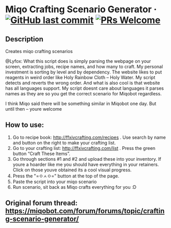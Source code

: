 # Miqo Crafting Scenario Generator &middot; [![GitHub last commit](https://img.shields.io/github/last-commit/davidc4747/responsive-gif.svg)](https://github.com/davidc4747/responsive-gif) [![PRs Welcome](https://img.shields.io/badge/PRs-welcome-brightgreen.svg)](https://github.com/davidc4747/responsive-gif/pulls)

## Description

Creates miqo crafting scenarios

@Lyfox: What this script does is simply parsing the webpage on your screen, extracting jobs, recipe names, and how many to craft. My personal investment is sorting by level and by dependency. The website likes to put reagents in weird order like Holy Rainbow Cloth – Holy Water. My script detects and reverts the wrong order.
And what is also cool is that website has all languages support. My script doesnt care about languages it parses names as they are so you get the correct scenario for Miqobot regardless.

I think Miqo said there will be something similar in Miqobot one day. But until then – youre welcome

## How to use:

1. Go to recipe book: http://ffxivcrafting.com/recipes . Use search by name and button on the right to make your crafting list.
2. Go to your crafting list: http://ffxivcrafting.com/list . Press the green button “Craft These Items”.
3. Go through sections #1 and #2 and upload these into your inventory. If youre a hoarder like me you should have everything in your retainers. Click on those youve obtained its a cool visual progress.
4. Press the "=ㅇㅅㅇ=" button at the top of the page.
5. Paste the script into your miqo scenario
6. Run scenario, sit back as Miqo crafts everything for you :D

## Original forum thread: https://miqobot.com/forum/forums/topic/crafting-scenario-generator/
